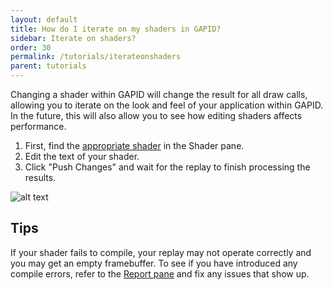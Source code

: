 ```yaml
---
layout: default
title: How do I iterate on my shaders in GAPID?
sidebar: Iterate on shaders?
order: 30
permalink: /tutorials/iterateonshaders
parent: tutorials
---
```


Changing a shader within GAPID will change the result for all draw calls, allowing you to iterate on the look and feel of your application within GAPID. In the future, this will also allow you to see how editing shaders affects performance.

1. First, find the [appropriate shader](../tutorials/seeboundshaders_gles) in the Shader pane.
2. Edit the text of your shader.
3. Click "Push Changes" and wait for the replay to finish processing the results.

![alt text](../images/shader.png "Editing a shader within GAPID")

## Tips

If your shader fails to compile, your replay may not operate correctly and you may get an empty framebuffer. To see if you have introduced any compile errors, refer to the [Report pane](..inspect/report) and fix any issues that show up.
